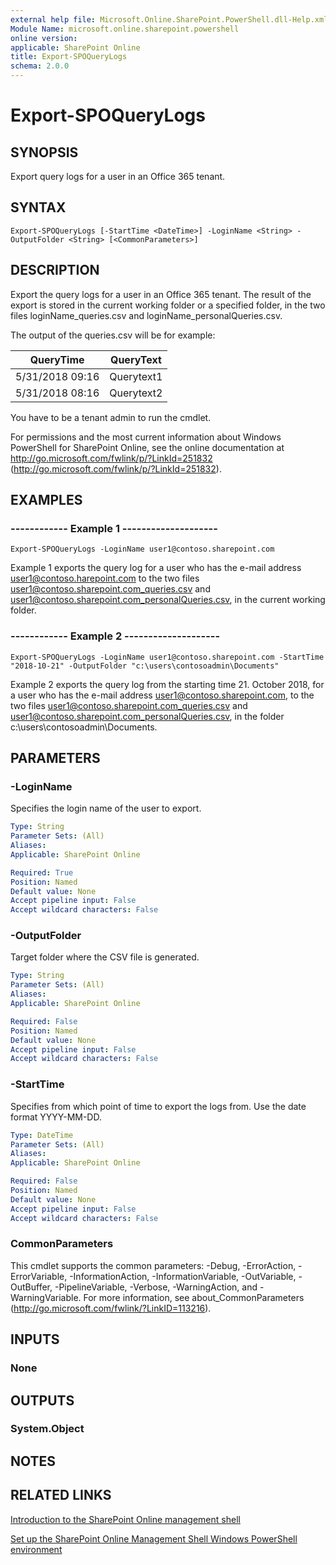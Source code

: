 ```yaml
---
external help file: Microsoft.Online.SharePoint.PowerShell.dll-Help.xml
Module Name: microsoft.online.sharepoint.powershell
online version:
applicable: SharePoint Online
title: Export-SPOQueryLogs
schema: 2.0.0
---
```



# Export-SPOQueryLogs

## SYNOPSIS
Export query logs for a user in an Office 365 tenant.

## SYNTAX

```
Export-SPOQueryLogs [-StartTime <DateTime>] -LoginName <String> -OutputFolder <String> [<CommonParameters>]
```

## DESCRIPTION
Export the query logs for a user in an Office 365 tenant. The result of the export is stored in the current working folder or a specified folder, in the two files loginName_queries.csv and loginName_personalQueries.csv.

The output of the queries.csv will be for example:

| QueryTime  |  QueryText |
| ------------- | ------------- |
| 5/31/2018 09:16 | Querytext1  |
| 5/31/2018 08:16  | Querytext2  |

You have to be a tenant admin to run the cmdlet.

For permissions and the most current information about Windows PowerShell for SharePoint Online, see the online documentation at http://go.microsoft.com/fwlink/p/?LinkId=251832 (http://go.microsoft.com/fwlink/p/?LinkId=251832).


## EXAMPLES

###   ------------ Example 1 --------------------
```
Export-SPOQueryLogs -LoginName user1@contoso.sharepoint.com
```
Example 1 exports the query log for a user who has the e-mail address user1@contoso.harepoint.com to the two files user1@contoso.sharepoint.com_queries.csv and user1@contoso.sharepoint.com_personalQueries.csv, in the current working folder.


###   ------------ Example 2 --------------------
```
Export-SPOQueryLogs -LoginName user1@contoso.sharepoint.com -StartTime "2018-10-21" -OutputFolder "c:\users\contosoadmin\Documents"
```
Example 2 exports the query log from the starting time 21. October 2018, for a user who has the e-mail address user1@contoso.sharepoint.com, to the two files user1@contoso.sharepoint.com_queries.csv and user1@contoso.sharepoint.com_personalQueries.csv, in the folder c:\users\contosoadmin\Documents.

## PARAMETERS

### -LoginName
Specifies the login name of the user to export.

```yaml
Type: String
Parameter Sets: (All)
Aliases:
Applicable: SharePoint Online

Required: True
Position: Named
Default value: None
Accept pipeline input: False
Accept wildcard characters: False
```

### -OutputFolder
Target folder where the CSV file is generated.

```yaml
Type: String
Parameter Sets: (All)
Aliases:
Applicable: SharePoint Online

Required: False
Position: Named
Default value: None
Accept pipeline input: False
Accept wildcard characters: False
```

### -StartTime
Specifies from which point of time to export the logs from. Use the date format YYYY-MM-DD.

```yaml
Type: DateTime
Parameter Sets: (All)
Aliases:
Applicable: SharePoint Online

Required: False
Position: Named
Default value: None
Accept pipeline input: False
Accept wildcard characters: False
```

### CommonParameters
This cmdlet supports the common parameters: -Debug, -ErrorAction, -ErrorVariable, -InformationAction, -InformationVariable, -OutVariable, -OutBuffer, -PipelineVariable, -Verbose, -WarningAction, and -WarningVariable.
For more information, see about_CommonParameters (http://go.microsoft.com/fwlink/?LinkID=113216).

## INPUTS

### None


## OUTPUTS

### System.Object

## NOTES

## RELATED LINKS

[Introduction to the SharePoint Online management shell](https://docs.microsoft.com/en-us/powershell/sharepoint/sharepoint-online/introduction-sharepoint-online-management-shell?view=sharepoint-ps)

[Set up the SharePoint Online Management Shell Windows PowerShell environment](https://docs.microsoft.com/en-us/powershell/sharepoint/sharepoint-online/connect-sharepoint-online?view=sharepoint-ps)


